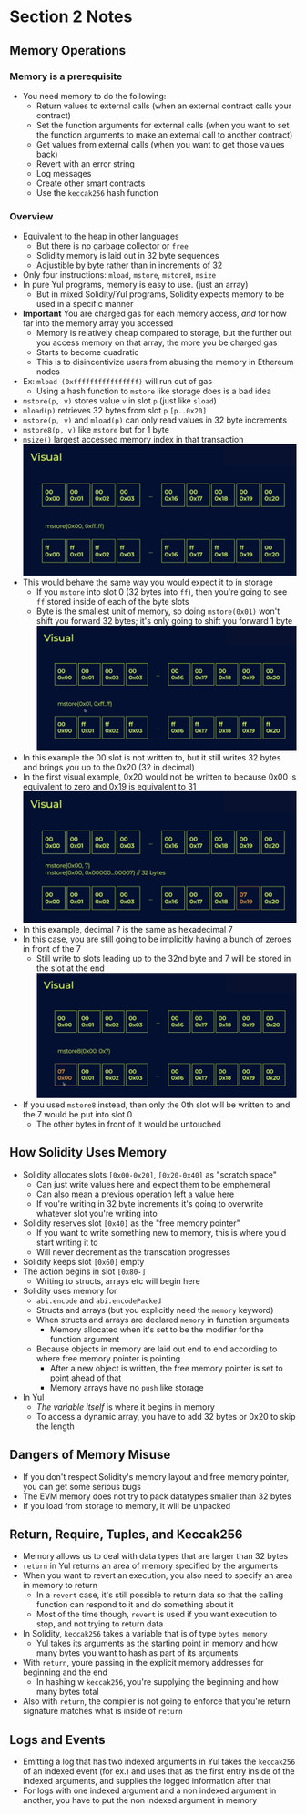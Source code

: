 # Section 2 Notes

## Memory Operations
### Memory is a prerequisite
- You need memory to do the following:
  - Return values to external calls (when an external contract calls your contract)
  - Set the function arguments for external calls (when you want to set the function arguments to make an external call to another contract)
  - Get values from external calls (when you want to get those values back)
  - Revert with an error string
  - Log messages
  - Create other smart contracts
  - Use the `keccak256` hash function
### Overview
- Equivalent to the heap in other languages
  - But there is no garbage collector or `free`
  - Solidity memory is laid out in 32 byte sequences
  - Adjustible by byte rather than in increments of 32
- Only four instructions: `mload`, `mstore`, `mstore8`, `msize`
- In pure Yul programs, memory is easy to use. (just an array)
  - But in mixed Solidity/Yul programs, Solidity expects memory to be used in a specific manner
- **Important** You are charged gas for each memory access, _and_ for how far into the memory array you accessed
  - Memory is relatively cheap compared to storage, but the further out you access memory on that array, the more you be charged gas
  - Starts to become quadratic
  - This is to disincentivize users from abusing the memory in Ethereum nodes
- Ex: `mload (0xffffffffffffffff)` will run out of gas
  - Using a hash function to `mstore` like storage does is a bad idea
- `mstore(p, v)` stores value `v` in slot `p` (just like `sload`)
- `mload(p)` retrieves 32 bytes from slot `p` `[p..0x20]`
- `mstore(p, v)` and `mload(p)` can only read values in 32 byte increments 
- `mstore8(p, v)` like `mstore` but for 1 byte
- `msize()` largest accessed memory index in that transaction
![Memory Visual 1](images/memory-visual1.png)
- This would behave the same way you would expect it to in storage
  - If you `mstore` into slot 0 (32 bytes into `ff`), then you're going to see `ff` stored inside of each of the byte slots 
  - Byte is the smallest unit of memory, so doing `mstore(0x01)` won't shift you forward 32 bytes; it's only going to shift you forward 1 byte
![Memory Visual 2](images/memory-visual2.png)
- In this example the 00 slot is not written to, but it still writes 32 bytes and brings you up to the 0x20 (32 in decimal)
- In the first visual example, 0x20 would not be written to because 0x00 is equivalent to zero and 0x19 is equivalent to 31
![Memory Visual 3](images/memory-visual3.png)
- In this example, decimal 7 is the same as hexadecimal 7
- In this case, you are still going to be implicitly having a bunch of zeroes in front of the 7
  - Still write to slots leading up to the 32nd byte and 7 will be stored in the slot at the end
![Memory Visual 4](images/memory-visual4.png)
- If you used `mstore8` instead, then only the 0th slot will be written to and the 7 would be put into slot 0
  - The other bytes in front of it would be untouched
## How Solidity Uses Memory
- Solidity allocates slots `[0x00-0x20]`, `[0x20-0x40]` as "scratch space"
  - Can just write values here and expect them to be emphemeral
  - Can also mean a previous operation left a value here
  - If you're writing in 32 byte increments it's going to overwrite whatever slot you're writing into
- Solidity reserves slot `[0x40]` as the "free memory pointer"
  - If you want to write something new to memory, this is where you'd start writing it to
  - Will never decrement as the transcation progresses
- Solidity keeps slot `[0x60]` empty
- The action begins in slot `[0x80-]`
  - Writing to structs, arrays etc will begin here
- Solidity uses memory for
  - `abi.encode` and `abi.encodePacked` 
  - Structs and arrays (but you explicitly need the `memory` keyword)
  - When structs and arrays are declared `memory` in function arguments
    - Memory allocated when it's set to be the modifier for the function argument
  - Because objects in memory are laid out end to end according to where free memory pointer is pointing
    - After a new object is written, the free memory pointer is set to point ahead of that 
    - Memory arrays have no `push` like storage
- In Yul
  - _The variable itself_ is where it begins in memory 
  - To access a dynamic array, you have to add 32 bytes or 0x20 to skip the length
## Dangers of Memory Misuse
- If you don't respect Solidity's memory layout and free memory pointer, you can get some serious bugs
- The EVM memory does not try to pack datatypes smaller than 32 bytes
- If you load from storage to memory, it wlll be unpacked
## Return, Require, Tuples, and Keccak256
- Memory allows us to deal with data types that are larger than 32 bytes
- `return` in Yul returns an area of memory specified by the arguments
- When you want to revert an execution, you also need to specify an area in memory to return 
  - In a `revert` case, it's still possible to return data so that the calling function can respond to it and do something about it 
  - Most of the time though, `revert` is used if you want execution to stop, and not trying to return data
- In Solidity, `keccak256` takes a variable that is of type `bytes memory`
  - Yul takes its arguments as the starting point in memory and how many bytes you want to hash as part of its arguments
- With `return`, youre passing in the explicit memory addresses for beginning and the end
  - In hashing w `keccak256`, you're supplying the beginning and how many bytes total   
- Also with `return`, the compiler is not going to enforce that you're return signature matches what is inside of `return` 
## Logs and Events
- Emitting a log that has two indexed arguments in Yul takes the `keccak256` of an indexed event (for ex.) and uses that as the first entry inside of the indexed arguments, and supplies the logged information after that
- For logs with one indexed argument and a non indexed argument in another, you have to put the non indexed argument in memory 